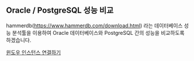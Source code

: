 ## Oracle / PostgreSQL 성능 비교 ##

hammerdb(https://www.hammerdb.com/download.html) 라는 데이터베이스 성능 분석툴을 이용하여 Oracle 데이터베이스와 PostgreSQL 간의 성능을 비교하도록 하겠습니다. 


[윈도우 인스턴스 연결하기](https://docs.aws.amazon.com/ko_kr/AWSEC2/latest/WindowsGuide/connecting_to_windows_instance.html#connect-rdp)
